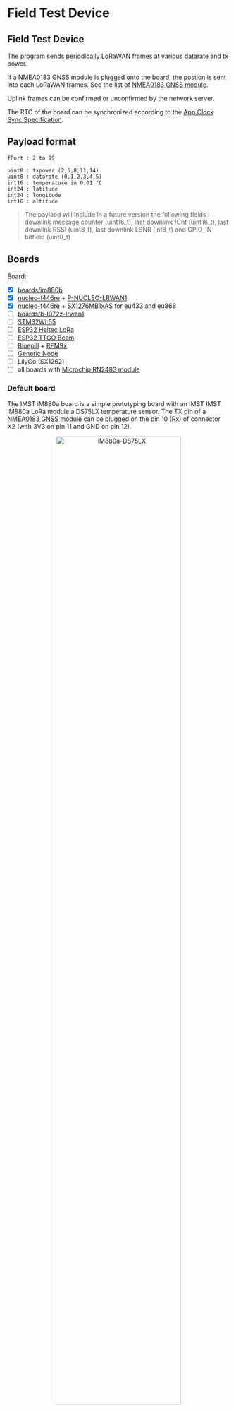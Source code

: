 # Field Test Device

## Field Test Device

The program sends periodically LoRaWAN frames at various datarate and tx power.

If a NMEA0183 GNSS module is plugged onto the board, the postion is sent into each LoRaWAN frames. See the list of [NMEA0183 GNSS module](../gnss_modules.md).

Uplink frames can be confirmed or unconfirmed by the network server.

The RTC of the board can be synchronized according to the [App Clock Sync Specification](https://lora-alliance.org/resource-hub/lorawanr-application-layer-clock-synchronization-specification-v100).

## Payload format

	fPort : 2 to 99
	
	uint8 : txpower (2,5,8,11,14)
	uint8 : datarate (0,1,2,3,4,5)
	int16 : temperature in 0.01 °C
	int24 : latitude
	int24 : longitude
	int16 : altitude

> The paylaod will include in a future version the following fields : downlink message counter (uint16_t), last downlink fCnt (uint16_t), last downlink RSSI (uint8_t), last downlink LSNR (int8_t) and GPIO_IN bitfield (uint8_t)


## Boards

Board:
* [x] [boards/im880b](https://github.com/RIOT-OS/RIOT/tree/master/boards/im880b)
* [x] [nucleo-f446re](https://github.com/RIOT-OS/RIOT/tree/master/boards/nucleo-f446re) + [P-NUCLEO-LRWAN1](https://www.st.com/en/evaluation-tools/p-nucleo-lrwan1.html)
* [x] [nucleo-f446re](https://github.com/RIOT-OS/RIOT/tree/master/boards/nucleo-f446re) + [SX1276MB1xAS](https://os.mbed.com/components/SX1276MB1xAS/) for eu433 and eu868
* [ ] [boards/b-l072z-lrwan1](https://github.com/RIOT-OS/RIOT/tree/master/boards/b-l072z-lrwan1)
* [ ] [STM32WL55](https://github.com/RIOT-OS/RIOT/tree/master/boards/nucleo-stm32wl55)
* [ ] [ESP32 Heltec LoRa](https://github.com/RIOT-OS/RIOT/tree/master/boards/esp32-heltec-lora32-v2)
* [ ] [ESP32 TTGO Beam](https://github.com/RIOT-OS/RIOT/blob/master/boards/esp32-ttgo-t-beam)
* [ ] [Bluepill](https://github.com/RIOT-OS/RIOT/tree/master/boards/bluepill-stm32f030c8) + [RFM9x](https://learn.adafruit.com/adafruit-rfm69hcw-and-rfm96-rfm95-rfm98-lora-packet-padio-breakouts/arduino-wiring)
* [ ] [Generic Node](https://www.genericnode.com/)
* [ ] LilyGo (SX1262)
* [ ] all boards with [Microchip RN2483 module](https://github.com/RIOT-OS/RIOT/tree/master/drivers/rn2xx3)

### Default board
The IMST iM880a board is a simple prototyping board with an IMST IMST iM880a LoRa module 
a DS75LX temperature sensor. The TX pin of a [NMEA0183 GNSS module](../gnss_modules.md) can be plugged on the pin 10 (Rx) of connector X2 (with 3V3 on pin 11 and GND on pin 12).

<p align="center">
<img src="images/im880a-ds75lx.jpg" alt="iM880a-DS75LX" width="75%"/>
</p>

## Libraries

Packages & Drivers:
* [semtech-loramac](https://github.com/RIOT-OS/RIOT/tree/master/pkg/semtech-loramac)
* [cayenne-lpp](https://github.com/RIOT-OS/RIOT/tree/master/pkg/cayenne-lpp)
* [ds75lx](https://github.com/RIOT-OS/RIOT/tree/master/drivers/ds75lx)

GPS modules:
* [See notes](../gnss_modules.md)


## Build and flash

Connect the X1 and X2 connectors according to the wiring despicted in the annexes.

By default, the DevEUI, the AppEUI and the AppKey are forged using the CPU ID of the MCU. However, you can set the DevEUI, the AppEUI and the AppKey of the LoRaWAN endpoint into the `main.c`.

Optional : Configure the following parameters into the program file `main.c` : `FIRST_TX_PERIOD`, `TX_PERIOD`, `DR_INIT`, `ADR_ON`, `DEBUG_ON` and `SECRET`.

Register the endpoint into a LoRaWAN network (public or private) using the DevEUI, the AppEUI and the AppKey

Build the firmware
```bash
export RIOTBASE=~/github/RIOT-OS/RIOT
(cd $RIOTBASE; git checkout 6bf6b6be6c4723b49f62550a35111e57b7426aa4) 
make binfile
```

Connect the board to the STLink according this [tutorial](https://github.com/CampusIoT/tutorial/tree/master/im880a) and then flash the firmware
```bash
export RIOTBASE=~/github/RIOT-OS/RIOT
make flash-only
```


## Enable/Disable the region duty cycle

The region duty cycle can be enabled or disabled in the region file in `bin/pkg/im880b/semtech-loramac/src/mac/region`.

For instance, `RIOT-OS/RIOT/build/pkg/semtech-loramac/src/mac/region/RegionEU868.h` for region `EU868`

Enable region duty cycle
```c
#define EU868_DUTY_CYCLE_ENABLED                    1
```

Disable region duty cycle
```c
#define EU868_DUTY_CYCLE_ENABLED                    0
```

## Console
Connect the board TX pin to USBSerial port and then configure and start `minicom` or `Pyterm`.

```bash
ll /dev/tty.*
make term
```

or

```bash
ll /dev/tty.*
minicom -s
```

## AppKey

The AppKey can be recovered from the DevEUI (displayed at startup) and the SECRET (flashed into the firmware) with the command lines below:

```bash
SECRET=cafebabe02000001cafebabe02ffffff                                         
DevEUI=33323431007f1234                                                         
AppEUI=33323431ffffffff                                                        
SHA=$(echo -n $DevEUI$AppEUI$SECRET | xxd -r -p | shasum -b | awk '{print $1}')
AppKey="${SHA:0:32}"
echo $AppKey
```

## Downlink

The application can send a downlink message to the endpoint throught your network server.

Downlink payload can be used for
* sending an ASCII message (port = 1)
* setting the realtime clock of the endpoint (port = 2)
* setting the tx period of the data (port = 3)

### Setup
For CampusIoT:
```bash
ORGID=<YOUR_ORG_ID>
BROKER=lns.campusiot.imag.fr
MQTTUSER=org-$ORGID
MQTTPASSWORD=<YOUR_ORG_TOKEN>
applicationID=1
devEUI=33323431007f1234
```

### sending an ASCII message
```bash
PORT=1
mosquitto_pub -h $BROKER -u $MQTTUSER -P $MQTTPASSWORD -t "application/$applicationID/device/$devEUI/tx" -m '{"reference": "abcd1234","confirmed": true, "fPort": '$PORT',"data":"SGVsbG8gQ2FtcHVzSW9UICE="}'
```

The output on the console is:
```bash
main(): This is RIOT! (Version: 2020.04-devel-1660-gb535c)
Secret:cafebabe02000001cafebabe02ffffff                                         
DevEUI:33323431007f1234                                                         
AppEUI:33323431ffffffff                                                         
AppKey:f482a62f0f1234ac960882a2e25f971b                                         
Starting join procedure: dr=5                                                   
Join procedure succeeded                                                        
Sending LPP payload with : T: 22.75                                             
Received ACK from network                                                       
Sending LPP payload with : T: 22.75                                             
Data received: Hello CampusIoT !, port: 1                                      
Received ACK from network                                                       
```

### setting the tx period of the data

```bash
PORT=3
mosquitto_pub -h $BROKER -u $MQTTUSER -P $MQTTPASSWORD -t "application/$applicationID/device/$devEUI/tx" -m '{"reference": "abcd1234","confirmed": true, "fPort": '$PORT',"data":"PAA="}'
```
> The new tx period is 60 seconds (3C00)
> The epoch is a unsigned 16 bit-long integer (big endian)

The output on the console is:
```bash
...
Sending LPP payload with : T: 22.75                                
Data received: tx_period=60, port: 3                                            
Received ACK from network                                                       
```

### Setting the realtime clock of the endpoint
```bash
PORT=202
PAYLOAD=FE0BF6FB4B
mosquitto_pub -h $BROKER -u $MQTTUSER -P $MQTTPASSWORD -t "application/$applicationID/device/$devEUI/tx" -m '{"reference": "abcd1234","confirmed": true, "fPort": '$PORT',"data":"/gv2+0s="}'
```

> The time is the number of seconds since 01/01/1980 (GPS start time). It is unsigned 32 bit-long integer (big endian) LSBF 

The output on the console is:
```bash
...
Received ACK from network                                                                                 
Current RTC time :   2020-05-24 15:03:09                                                                  
Last correction  :   2020-05-24 15:00:49                                                                  
Read temperature= 25.00                                                                                   
app_clock_process_downlink                                                                                
X_APP_CLOCK_CID_AppTimeSetReq                                                                             
Current time    :   2020-05-24 15:03:44                                                                   
RTC time fixed  :   2020-05-24 16:08:43                                                                   
sent_buffer:                                                                                              
```

> Remark: Chirpstack implements the [App Clock Sync Specification](https://lora-alliance.org/resource-hub/lorawanr-application-layer-clock-synchronization-specification-v100). The synchronization is done at the LNS level.

## Annexs

## TODO
* [ ] Add a downlink message counter (uint16_t), the last downlink fCnt (uint16_t), last downlink RSSI (uint8_t), last downlink LSNR (int8_t) and GPIO_IN bitfield (uint8_t)  into the uplink payload
* [x] Downlink for configuring TxPeriod
* [ ] Downlink for reading GPIO_IN
* [ ] Downlink for setting GPIO_OUT (set or clear) for actuator control
* [ ] Downlink for configuring the DRPWSZ_SEQUENCE
* [ ] Downlink for configuring Confirmation
* [ ] Downlink for rejoining (see Certification Test)
* [ ] Downlink for setting ADR (see Certification Test)
* [ ] Class C endpoint ?
 
## Base64 utils
Encode base64
```bash
echo 'Hello CampusIoT' | base64
echo '414243442045464748' | xxd -r -p | base64
```

Decode base64
```bash
echo SGVsbG8gQ2FtcHVzSW9UCg== | base64 -d
echo QUJDRCBFRkdI | base64 -d
```

### IMST iM880a DS75LX Connectors

<p align="center">
<img src="images/im880a-ds75lx.jpg" alt="iM880a-DS75LX" width="75%"/>
</p>

![Connector X1](https://github.com/CampusIoT/tutorial/blob/master/im880a/figs/CH340G-to-X2.png)

Connector X1

![Connector X2](https://raw.githubusercontent.com/CampusIoT/tutorial/master/im880a/figs/JTAG-to-X1.png)

Connector X2

> Note: if you do not have an ST-Link v2 flasher, you can use the ST-Link part of a Nucleo board and connect the first 5 pins of the [CN4 SWD connector](https://www.st.com/content/ccc/resource/technical/document/user_manual/98/2e/fa/4b/e0/82/43/b7/DM00105823.pdf/files/DM00105823.pdf/jcr:content/translations/en.DM00105823.pdf) to the X1 connector of the IMST im880 board:


|Nucleo CN4 SWD                            | IMST X1 | Color |
|------------------------------------------|----|------------|
| Pin 1: VDD_TARGET (VDD from application) | 15 | Red        |
| Pin 2: SWCLK (clock)                     | 1  | Brown      |
| Pin 3: GND (ground)                      | 16 | Black/Blue |
| Pin 4: SWDIO (SWD data input/output)     | 2  | Green      |
| Pin 5: NRST (RESET of target STM32)      | 5  | Yellow     |



